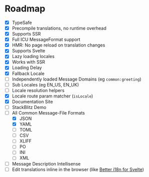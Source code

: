 # Roadmap

- [x] TypeSafe
- [x] Precompile translations, no runtime overhead
- [x] Supports SSR
- [x] Full ICU MessageFormat support
- [x] HMR: No page reload on translation changes
- [x] Supports Svelte
- [x] Lazy loading locales
- [x] Works with SSR
- [x] Loading Delay
- [x] Fallback Locale
- [ ] Independently loaded Message Domains (eg `common:greeting`)
- [ ] Sub Locales (eg EN_US, EN_UK)
- [ ] Locale resolution helpers
- [x] Locale route param matcher (`isLocale`)
- [x] Documentation Site
- [ ] StackBlitz Demo
- [ ] All Common Message-File Formats
  - [x] JSON
  - [x] YAML
  - [ ] TOML
  - [ ] CSV
  - [ ] XLIFF
  - [ ] PO
  - [ ] INI
  - [ ] XML
- [ ] Message Description Intellisense
- [ ] Edit translations inline in the browser (like [Better i18n for Svelte](https://github.com/versiobit/better-i18n-for-svelte))

